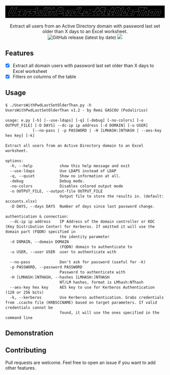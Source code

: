 ![](./.github/banner.png)

<p align="center">
  Extract all users from an Active Directory domain with password last set older than X days to an Excel worksheet. 
  <br>
  <img alt="GitHub release (latest by date)" src="https://img.shields.io/github/v/release/p0dalirius/UsersWithPwdLastSetOlderThan">
  <a href="https://twitter.com/intent/follow?screen_name=podalirius_" title="Follow"><img src="https://img.shields.io/twitter/follow/podalirius_?label=Podalirius&style=social"></a>
  <br>
</p>

## Features

 - [x] Extract all domain users with password last set older than X days to Excel worksheet
 - [x] Filters on columns of the table

## Usage

```
$ ./UsersWithPwdLastSetOlderThan.py -h                                                      
UsersWithPwdLastSetOlderThan v1.2 - by Remi GASCOU (Podalirius)

usage: e.py [-h] [--use-ldaps] [-q] [-debug] [-no-colors] [-o OUTPUT_FILE] [-D DAYS] --dc-ip ip address [-d DOMAIN] [-u USER]
            [--no-pass | -p PASSWORD | -H [LMHASH:]NTHASH | --aes-key hex key] [-k]

Extract all users from an Active Directory domain to an Excel worksheet.

options:
  -h, --help            show this help message and exit
  --use-ldaps           Use LDAPS instead of LDAP
  -q, --quiet           Show no information at all.
  -debug                Debug mode.
  -no-colors            Disables colored output mode
  -o OUTPUT_FILE, --output-file OUTPUT_FILE
                        Output file to store the results in. (default: accounts.xlsx)
  -D DAYS, --days DAYS  Number of days since last password change.

authentication & connection:
  --dc-ip ip address    IP Address of the domain controller or KDC (Key Distribution Center) for Kerberos. If omitted it will use the domain part (FQDN) specified in
                        the identity parameter
  -d DOMAIN, --domain DOMAIN
                        (FQDN) domain to authenticate to
  -u USER, --user USER  user to authenticate with

  --no-pass             Don't ask for password (useful for -k)
  -p PASSWORD, --password PASSWORD
                        Password to authenticate with
  -H [LMHASH:]NTHASH, --hashes [LMHASH:]NTHASH
                        NT/LM hashes, format is LMhash:NThash
  --aes-key hex key     AES key to use for Kerberos Authentication (128 or 256 bits)
  -k, --kerberos        Use Kerberos authentication. Grabs credentials from .ccache file (KRB5CCNAME) based on target parameters. If valid credentials cannot be
                        found, it will use the ones specified in the command line

```

## Demonstration



## Contributing

Pull requests are welcome. Feel free to open an issue if you want to add other features.
